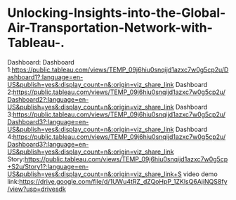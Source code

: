 # Unlocking-Insights-into-the-Global-Air-Transportation-Network-with-Tableau-.

Dashboard:
Dashboard 1:https://public.tableau.com/views/TEMP_09j6hiu0snqijd1azxc7w0g5cp2u/Dashboard1?:language=en-US&publish=yes&:display_count=n&:origin=viz_share_link
Dashboard 2:https://public.tableau.com/views/TEMP_09j6hiu0snqijd1azxc7w0g5cp2u/Dashboard2?:language=en-US&publish=yes&:display_count=n&:origin=viz_share_link
Dashboard 3:https://public.tableau.com/views/TEMP_09j6hiu0snqijd1azxc7w0g5cp2u/Dashboard3?:language=en-US&publish=yes&:display_count=n&:origin=viz_share_link
Dashboard 4:https://public.tableau.com/views/TEMP_09j6hiu0snqijd1azxc7w0g5cp2u/Dashboard3?:language=en-US&publish=yes&:display_count=n&:origin=viz_share_link
Story:https://public.tableau.com/views/TEMP_09j6hiu0snqijd1azxc7w0g5cp+S2u/Story1?:language=en-US&publish=yes&:display_count=n&:origin=viz_share_link+S
video demo link:https://drive.google.com/file/d/1UWu4tRZ_dZQoHpP_1ZKlsQ6AjiNQS8fy/view?usp=drivesdk
